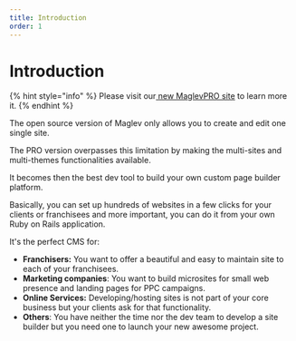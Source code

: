 ```yaml
---
title: Introduction
order: 1
---
```


# Introduction

{% hint style="info" %}
Please visit our[ new MaglevPRO site](https://www.maglev.dev/saas-edition) to learn more it.
{% endhint %}

The open source version of Maglev only allows you to create and edit one single site.

The PRO version overpasses this limitation by making the multi-sites and multi-themes functionalities available.

It becomes then the best dev tool to build your own custom page builder platform.

Basically, you can set up hundreds of websites in a few clicks for your clients or franchisees and more important, you can do it from your own Ruby on Rails application.

It's the perfect CMS for:

* **Franchisers:** You want to offer a beautiful and easy to maintain site to each of your franchisees.
* **Marketing companies**: You want to build microsites for small web presence and landing pages for PPC campaigns.
* **Online Services:** Developing/hosting sites is not part of your core business but your clients ask for that functionality.
* **Others**: You have neither the time nor the dev team to develop a site builder but you need one to launch your new awesome project.
